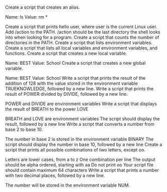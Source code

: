 Create a script that creates an alias.

Name: ls
Value: rm *

Create a script that prints hello user, where user is the current Linux user.
Add /action to the PATH. /action should be the last directory the shell looks into when looking for a program.
Create a script that counts the number of directories in the PATH.
Create a script that lists environment variables.
Create a script that lists all local variables and environment variables, and functions.
Create a script that creates a new local variable.

Name: BEST
Value: School
Create a script that creates a new global variable.

Name: BEST
Value: School
Write a script that prints the result of the addition of 128 with the value stored in the environment variable TRUEKNOWLEDGE, followed by a new line.
Write a script that prints the result of POWER divided by DIVIDE, followed by a new line.

POWER and DIVIDE are environment variables
Write a script that displays the result of BREATH to the power LOVE

BREATH and LOVE are environment variables
The script should display the result, followed by a new line
Write a script that converts a number from base 2 to base 10.

The number in base 2 is stored in the environment variable BINARY
The script should display the number in base 10, followed by a new line
Create a script that prints all possible combinations of two letters, except oo.

Letters are lower cases, from a to z
One combination per line
The output should be alpha ordered, starting with aa
Do not print oo
Your script file should contain maximum 64 characters
Write a script that prints a number with two decimal places, followed by a new line.

The number will be stored in the environment variable NUM.
